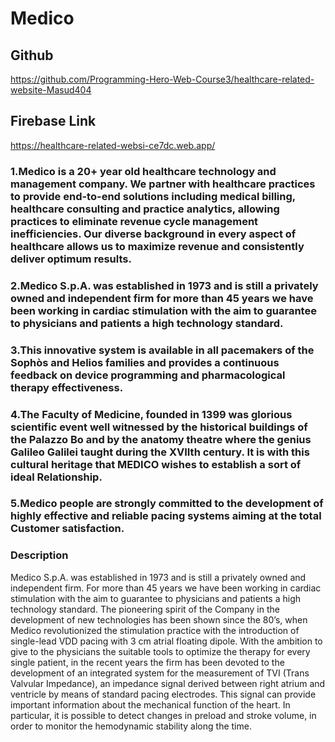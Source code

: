 # Medico

## Github
https://github.com/Programming-Hero-Web-Course3/healthcare-related-website-Masud404

## Firebase Link
https://healthcare-related-websi-ce7dc.web.app/


### 1.Medico is a 20+ year old healthcare technology and management company. We partner with healthcare practices to provide end-to-end solutions including medical billing, healthcare consulting and practice analytics, allowing practices to eliminate revenue cycle management inefficiencies. Our diverse background in every aspect of healthcare allows us to maximize revenue and consistently deliver optimum results. 


### 2.Medico S.p.A. was established in 1973 and is still a privately owned and independent firm for more than 45 years we have been working in cardiac stimulation with the aim to guarantee to physicians and patients a high technology standard.


### 3.This innovative system is available in all pacemakers of the Sophòs and Helios families and provides a continuous feedback on device programming and pharmacological therapy effectiveness.


### 4.The Faculty of Medicine, founded in 1399 was glorious scientific event well witnessed by the historical buildings of the Palazzo Bo and by the anatomy theatre where the genius Galileo Galilei taught during the XVIIth century. It is with this cultural heritage that MEDICO wishes to establish a sort of ideal Relationship.


### 5.Medico people are strongly committed to the development of highly effective and reliable pacing systems aiming at the total Customer satisfaction.

### Description
Medico S.p.A. was established in 1973 and is still a privately owned and independent firm.
For more than 45 years we have been working in cardiac stimulation with the aim to guarantee to physicians and patients a high technology standard.
The pioneering spirit of the Company in the development of new technologies has been shown since the 80’s, when Medico revolutionized the stimulation practice with the introduction of single-lead VDD pacing with 3 cm atrial floating dipole.
With the ambition to give to the physicians the suitable tools to optimize the therapy for every single patient, in the recent years the firm has been devoted to the development of an integrated system for the measurement of TVI (Trans Valvular Impedance), an impedance signal derived between right atrium and ventricle by means of standard pacing electrodes. This signal can provide important information about the mechanical function of the heart. In particular, it is possible to detect changes in preload and stroke volume, in order to monitor the hemodynamic stability along the time.